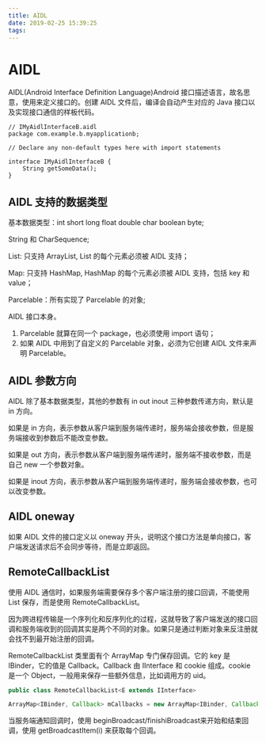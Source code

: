 ```yaml
---
title: AIDL
date: 2019-02-25 15:39:25
tags:
---
```


# AIDL

AIDL(Android Interface Definition Language)Android 接口描述语言，故名思意，使用来定义接口的。创建 AIDL 文件后，编译会自动产生对应的 Java 接口以及实现接口通信的样板代码。

```
// IMyAidlInterfaceB.aidl
package com.example.b.myapplicationb;

// Declare any non-default types here with import statements

interface IMyAidlInterfaceB {
    String getSomeData();
}
```

## AIDL 支持的数据类型

基本数据类型：int short long float double char boolean byte;

String 和 CharSequence;

List: 只支持 ArrayList, List 的每个元素必须被 AIDL 支持；

Map: 只支持 HashMap, HashMap 的每个元素必须被 AIDL 支持，包括 key 和 value；

Parcelable：所有实现了 Parcelable 的对象;

AIDL 接口本身。

1. Parcelable 就算在同一个 package，也必须使用 import 语句；
2. 如果 AIDL 中用到了自定义的 Parcelable 对象，必须为它创建 AIDL 文件来声明 Parcelable。


## AIDL 参数方向

AIDL 除了基本数据类型，其他的参数有 in out inout 三种参数传递方向，默认是 in 方向。

如果是 in 方向，表示参数从客户端到服务端传递时，服务端会接收参数，但是服务端接收到参数后不能改变参数。

如果是 out 方向，表示参数从客户端到服务端传递时，服务端不接收参数，而是自己 new 一个参数对象。

如果是 inout 方向，表示参数从客户端到服务端传递时，服务端会接收参数，也可以改变参数。

## AIDL oneway

如果 AIDL 文件的接口定义以 oneway 开头，说明这个接口方法是单向接口，客户端发送请求后不会同步等待，而是立即返回。

## RemoteCallbackList

使用 AIDL 通信时，如果服务端需要保存多个客户端注册的接口回调，不能使用 List 保存，而是使用 RemoteCallbackList。

因为跨进程传输是一个序列化和反序列化的过程，这就导致了客户端发送的接口回调和服务端收到的回调其实是两个不同的对象。如果只是通过判断对象来反注册就会找不到最开始注册的回调。

RemoteCallbackList 类里面有个 ArrayMap 专门保存回调。它的 key 是 IBinder，它的值是 Callback。Callback 由 IInterface 和 cookie 组成。cookie 是一个 Object，一般用来保存一些额外信息，比如调用方的 uid。

```java
public class RemoteCallbackList<E extends IInterface>
```

```java
ArrayMap<IBinder, Callback> mCallbacks = new ArrayMap<IBinder, Callback>();
```

当服务端通知回调时，使用 beginBroadcast/finishiBroadcast来开始和结束回调，使用 getBroadcastItem(i) 来获取每个回调。